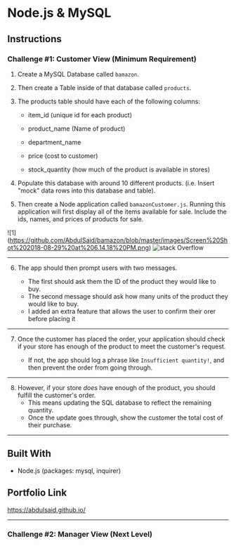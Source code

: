 # Node.js & MySQL

## Instructions

### Challenge #1: Customer View (Minimum Requirement)

1. Create a MySQL Database called `bamazon`.

2. Then create a Table inside of that database called `products`.

3. The products table should have each of the following columns:

   * item_id (unique id for each product)

   * product_name (Name of product)

   * department_name

   * price (cost to customer)

   * stock_quantity (how much of the product is available in stores)

4. Populate this database with around 10 different products. (i.e. Insert "mock" data rows into this database and table).

5. Then create a Node application called `bamazonCustomer.js`. Running this application will first display all of the items available for sale. Include the ids, names, and prices of products for sale.

![1] (https://github.com/AbdulSaid/bamazon/blob/master/images/Screen%20Shot%202018-08-29%20at%206.14.18%20PM.png)
![stack Overflow](http://lmsotfy.com/so.png)

- - -

6. The app should then prompt users with two messages.

   * The first should ask them the ID of the product they would like to buy.
   * The second message should ask how many units of the product they would like to buy.
   * I added an extra feature that allows the user to confirm their orer before placing it


- - -

7. Once the customer has placed the order, your application should check if your store has enough of the product to meet the customer's request.

   * If not, the app should log a phrase like `Insufficient quantity!`, and then prevent the order from going through.


- - -

8. However, if your store _does_ have enough of the product, you should fulfill the customer's order.
   * This means updating the SQL database to reflect the remaining quantity.
   * Once the update goes through, show the customer the total cost of their purchase.



- - -


## Built With
- Node.js (packages: mysql, inquirer)


## Portfolio Link 

https://abdulsaid.github.io/





- - -

### Challenge #2: Manager View (Next Level)

